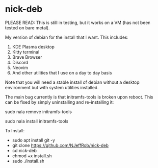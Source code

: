 # nick-deb
PLEASE READ: This is still in testing, but it works on a VM (has not been tested on bare metal).

My version of debian for the install that I want. This includes:
1. KDE Plasma desktop
2. Kitty terminal
3. Brave Browser
4. Discord
5. Neovim
6. And other utilities that I use on a day to day basis

Note that you will need a stable install of debian without a desktop environment but with system utilities installed.

The main bug currently is that initramfs-tools is broken upon reboot. This can be fixed by simply uninstalling and re-installing it:

sudo nala remove initramfs-tools

sudo nala install initramfs-tools

To Install:
* sudo apt install git -y
* git clone https://github.com/NJeffRob/nick-deb
* cd nick-deb
* chmod +x install.sh
* sudo ./install.sh
